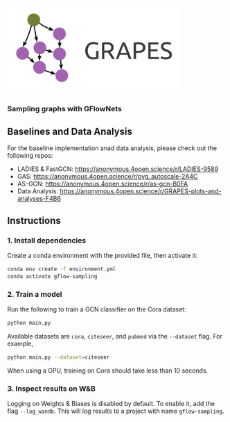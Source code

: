 
  <img src="grapes-logo.png" alt="drawing" style="width:400px;"/>
  <h3>Sampling graphs with GFlowNets</h3>


## Baselines and Data Analysis

For the baseline implementation anad data analysis, please check out the following repos:

* LADIES & FastGCN: https://anonymous.4open.science/r/LADIES-9589
* GAS: https://anonymous.4open.science/r/pyg_autoscale-2A4C
* AS-GCN: https://anonymous.4open.science/r/as-gcn-B0FA
* Data Analysis: https://anonymous.4open.science/r/GRAPES-plots-and-analyses-F4B6

## Instructions

### 1. Install dependencies

Create a conda environment with the provided file, then activate it:

```sh
conda env create -f environment.yml
conda activate gflow-sampling
```

### 2. Train a model

Run the following to train a GCN classifier on the Cora dataset:

```sh
python main.py
```

Available datasets are `cora`, `citeseer`, and `pubmed` via the `--dataset` flag. For example,

```sh
python main.py --dataset=citeseer
```

When using a GPU, training on Cora should take less than 10 seconds.

### 3. Inspect results on W&B

Logging on Weights & Biases is disabled by default. To enable it, add the flag `--log_wandb`.
This will log results to a project with name `gflow-sampling`.

